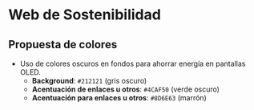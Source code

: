 # Web de Sostenibilidad

## Propuesta de colores

- Uso de colores oscuros en fondos para ahorrar energía en pantallas OLED.
    - **Background**: `#212121` (gris oscuro)
    - **Acentuación de enlaces u otros**: `#4CAF50` (verde oscuro)
    - **Acentuación para enlaces u otros**: `#8D6E63` (marrón)